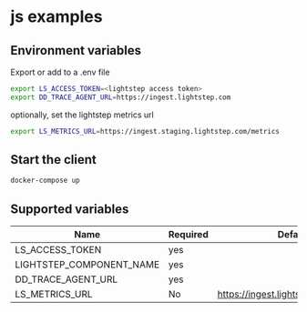 # js examples

## Environment variables

Export or add to a .env file

```bash
export LS_ACCESS_TOKEN=<lightstep access token>
export DD_TRACE_AGENT_URL=https://ingest.lightstep.com
```

optionally, set the lightstep metrics url

```bash
export LS_METRICS_URL=https://ingest.staging.lightstep.com/metrics
```

## Start the client

```bash
docker-compose up
```

## Supported variables

| Name                     | Required | Default                              |
| ------------------------ | -------- | ------------------------------------ |
| LS_ACCESS_TOKEN          | yes      |
| LIGHTSTEP_COMPONENT_NAME | yes      |                                      |
| DD_TRACE_AGENT_URL       | yes      |
| LS_METRICS_URL           | No       | https://ingest.lightstep.com/metrics |
